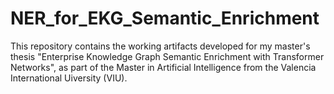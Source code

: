 # NER_for_EKG_Semantic_Enrichment

This repository contains the working artifacts developed for my master's thesis "Enterprise Knowledge Graph Semantic Enrichment with Transformer Networks", as part of the Master in Artificial Intelligence from the Valencia International Uiversity (VIU).
